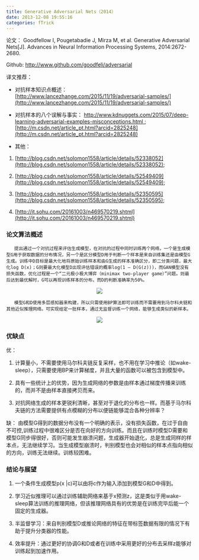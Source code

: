 ```yaml
---
title: Generative Adversarial Nets（2014）
date: 2013-12-08 19:55:16
categories: fTrick
---
```


<script type="text/javascript" src="http://cdn.mathjax.org/mathjax/latest/MathJax.js?config=default"></script>

论文： Goodfellow I, Pougetabadie J, Mirza M, et al. Generative Adversarial Nets[J]. Advances in Neural Information Processing Systems, 2014:2672-2680.

Github: [http://www.github.com/goodfeli/adversarial ](http://www.github.com/goodfeli/adversarial)

译文推荐：

* 对抗样本知识点概述： [http://www.lancezhange.com/2015/11/19/adversarial-samples/](http://www.lancezhange.com/2015/11/19/adversarial-samples/)

* 对抗样本的八个误解与事实： [http://www.kdnuggets.com/2015/07/deep-learning-adversarial-examples-misconceptions.html ](http://www.kdnuggets.com/2015/07/deep-learning-adversarial-examples-misconceptions.html )  ; [http://m.csdn.net/article_pt.html?arcid=2825248](http://m.csdn.net/article_pt.html?arcid=2825248)

* 其他： 

1. [http://blog.csdn.net/solomon1558/article/details/52338052](http://blog.csdn.net/solomon1558/article/details/52338052); 

2. [http://blog.csdn.net/solomon1558/article/details/52549409](http://blog.csdn.net/solomon1558/article/details/52549409);

3. [http://blog.csdn.net/solomon1558/article/details/52350595](http://blog.csdn.net/solomon1558/article/details/52350595);

4. [http://it.sohu.com/20161003/n469570219.shtml](http://it.sohu.com/20161003/n469570219.shtml)

### 论文算法概述

       提出通过一个对抗过程来评估生成模型，在对抗的过程中同时训练两个网络，一个是生成模型G用于获取数据的分布情况，另一个是区分模型D用于判断一个样本是来自训练集还是由模型G生成。训练中D目标是最大化地将原始训练样本和由G生成的样本准确区分，即二分类问题，最大化log D(x)；G则要最大化模型D出现评估错误的概率log(1 – D(G(z)))，而GAN模型没有损失函数，优化过程是一个“二元极小极大博弈（minimax two-player game）”问题。则最后达到最优解时，G可以再现训练样本的分布，而D的判断准确率为50%。

<center><img src="{{ site.baseurl }}/images/pdTrick/gan1.png"></center>

       模型G和D使用多层感知器来构建，所以只需使用BP算法即可训练而不需要用到马尔科夫链和其他近似推理网络。可实现给定一批样本，通过无监督训练一个网络，能够生成类似的新样本。

<center><img src="{{ site.baseurl }}/images/pdTrick/gan2.png"></center>

### 优缺点

优：
1. 计算量小，不需要使用马尔科夫链反复采样，也不用在学习中推论（如wake-sleep），只需要使用BP来计算梯度，并且大量的函数可以被包含到模型中。

2. 具有一些统计上的优势，因为生成网络的参数是由样本通过梯度传播来训练的，而并不是由样本直接拷贝而来。

3. 对抗网络生成的样本更锐利清晰，甚至对于退化的分布也一样。而基于马尔科夫链的方法需要提供有点模糊的分布以便链能够混合各种分辨率？

缺：
由模型G得到的数据分布没有一个明确的表示，没有损失函数，在过于自由不可控,训练过程中很难区分是否在向好的方向训练。而且在训练时模型D需要和模型G同步得很好，否则可能发生崩溃问题，生成器开始退化，总是生成同样的样本点，无法继续学习。当生成模型崩溃时，判别模型也会对相似的样本点指向相似的方向，训练无法继续。训练较困难。

### 结论与展望

1. 一个条件生成模型p(x |c)可以由将c作为输入添加到模型G和D中得到。

2. 学习近似推理可以通过训练辅助网络来基于x预测z，这是类似于用wake-sleep算法训练的推理网络，但该推理网络具有的优势是在训练完毕后能一个固定的生成器。

3. 半监督学习：来自判别模型D或推论网络的特征在带标签数据有限的情况下有助于提升分类器的性能。

4. 效率提升：通过更好的协调G和D或者在训练中采用更好的分布去采样z能够对训练起到加速作用。




